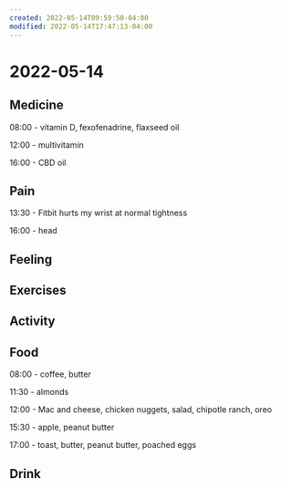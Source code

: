 ```yaml
---
created: 2022-05-14T09:59:50-04:00
modified: 2022-05-14T17:47:13-04:00
---
```


# 2022-05-14

## Medicine

08:00 - vitamin D, fexofenadrine, flaxseed oil

12:00 - multivitamin

16:00 - CBD oil


## Pain

13:30 - Fitbit hurts my wrist at normal tightness

16:00 - head


## Feeling


## Exercises


## Activity


## Food

08:00 - coffee, butter

11:30 - almonds

12:00 - Mac and cheese, chicken nuggets, salad, chipotle ranch, oreo

15:30 - apple, peanut butter

17:00 - toast, butter, peanut butter, poached eggs

## Drink
